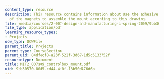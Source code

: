 ```yaml
---
content_type: resource
description: This resource contains information about Use the adhesive on the back
  of the magnets to assemble the mount according to this drawing.
file: /media/courses/2-007-design-and-manufacturing-i-spring-2009/9bb3057080d5cd444f0f13b50d476d6b_MIT2_007s09_controlbox_mount.pdf
file_type: application/pdf
learning_resource_types:
- Projects
ocw_type: OCWFile
parent_title: Projects
parent_type: CourseSection
parent_uid: 84dfecf8-a23f-522f-3d67-1d5c5133752f
resourcetype: Document
title: MIT2_007s09_controlbox_mount.pdf
uid: 9bb30570-80d5-cd44-4f0f-13b50d476d6b
---
```

